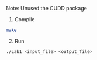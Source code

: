 
Note: Unused the CUDD package

1. Compile
```bash
make
```

2. Run
```bash
./Lab1 <input_file> <output_file>
```
